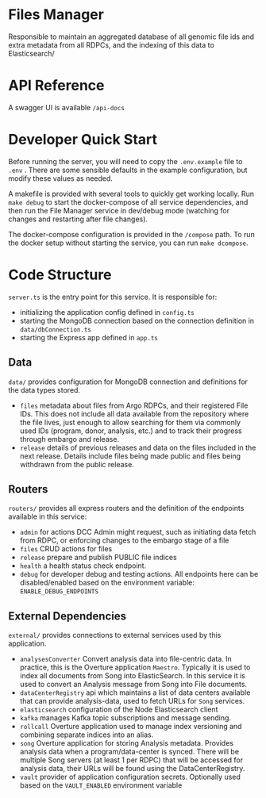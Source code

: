 # Files Manager

Responsible to maintain an aggregated database of all genomic file ids and extra metadata from all RDPCs, and the indexing of this data to Elasticsearch/

# API Reference

A swagger UI is available `/api-docs`

# Developer Quick Start

Before running the server, you will need to copy the `.env.example` file to `.env` . There are some sensible defaults in the example configuration, but modify these values as needed.

A makefile is provided with several tools to quickly get working locally. Run `make debug` to start the docker-compose of all service dependencies, and then run the File Manager service in dev/debug mode (watching for changes and restarting after file changes).

The docker-compose configuration is provided in the `/compose` path. To run the docker setup without starting the service, you can run `make dcompose`.

# Code Structure

`server.ts` is the entry point for this service. It is responsible for:

- initializing the application config defined in `config.ts`
- starting the MongoDB connection based on the connection definition in `data/dbConnection.ts`
- starting the Express app defined in `app.ts`

## Data

`data/` provides configuration for MongoDB connection and definitions for the data types stored.

- `files` metadata about files from Argo RDPCs, and their registered File IDs. This does not include all data available from the repository where the file lives, just enough to allow searching for them via commonly used IDs (program, donor, analysis, etc.) and to track their progress through embargo and release.
- `release` details of previous releases and data on the files included in the next release. Details include files being made public and files being withdrawn from the public release.

## Routers

`routers/` provides all express routers and the definition of the endpoints available in this service:

- `admin` for actions DCC Admin might request, such as initiating data fetch from RDPC, or enforcing changes to the embargo stage of a file
- `files` CRUD actions for files
- `release` prepare and publish PUBLIC file indices
- `health` a health status check endpoint.
- `debug` for developer debug and testing actions. All endpoints here can be disabled/enabled based on the environment variable: `ENABLE_DEBUG_ENDPOINTS`

## External Dependencies

`external/` provides connections to external services used by this application.

- `analysesConverter` Convert analysis data into file-centric data. In practice, this is the Overture application `Maestro`. Typically it is used to index all documents from Song into ElasticSearch. In this service it is used to convert an Analysis message from Song into File documents.
- `dataCenterRegistry` api which maintains a list of data centers available that can provide analysis-data, used to fetch URLs for `Song` services.
- `elasticsearch` configuration of the Node Elasticsearch client
- `kafka` manages Kafka topic subscriptions and message sending.
- `rollcall` Overture application used to manage index versioning and combining separate indices into an alias.
- `song` Overture application for storing Analysis metadata. Provides analysis data when a program/data-center is synced. There will be multiple Song servers (at least 1 per RDPC) that will be accessed for analysis data, their URLs will be found using the DataCenterRegistry.
- `vault` provider of application configuration secrets. Optionally used based on the `VAULT_ENABLED` environment variable
